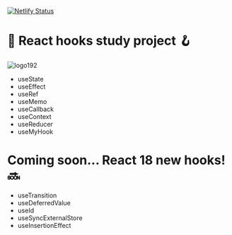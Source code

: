 [![Netlify Status](https://api.netlify.com/api/v1/badges/8dcdd82c-59c1-4914-85c5-41509fbf5326/deploy-status)](https://app.netlify.com/sites/react-hooks-study/deploys)
# :book: React hooks study project 🪝

![logo192](https://user-images.githubusercontent.com/44209758/166687166-fa7b11db-720a-48bb-a62d-c16cbb74d886.png)

- useState
- useEffect
- useRef
- useMemo
- useCallback
- useContext
- useReducer
- useMyHook

# Coming soon... React 18 new hooks! 🔜
- useTransition
- useDeferredValue
- useId
- useSyncExternalStore
- useInsertionEffect

